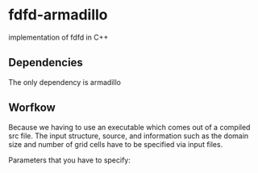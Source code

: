 # fdfd-armadillo
implementation of fdfd in C++

## Dependencies
The only dependency is armadillo

## Worfkow
Because we having to use an executable which comes out of a compiled src file. The input structure, source, and information such as the domain size and number of grid cells have to be specified via input files.

Parameters that you have to specify:
